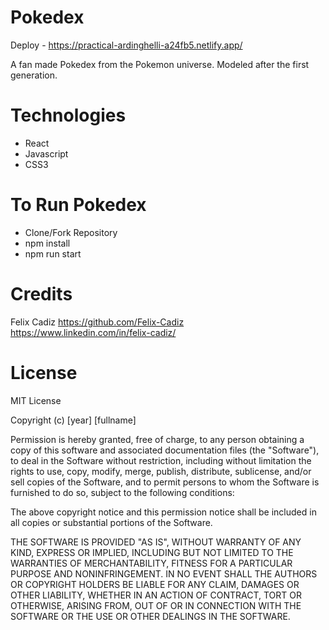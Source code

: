 # Pokedex
Deploy - https://practical-ardinghelli-a24fb5.netlify.app/

A fan made Pokedex from the Pokemon universe. Modeled after the first generation.

# Technologies
- React
- Javascript
- CSS3

# To Run Pokedex
- Clone/Fork Repository
- npm install
- npm run start

# Credits
Felix Cadiz
https://github.com/Felix-Cadiz
https://www.linkedin.com/in/felix-cadiz/

# License

MIT License

Copyright (c) [year] [fullname]

Permission is hereby granted, free of charge, to any person obtaining a copy
of this software and associated documentation files (the "Software"), to deal
in the Software without restriction, including without limitation the rights
to use, copy, modify, merge, publish, distribute, sublicense, and/or sell
copies of the Software, and to permit persons to whom the Software is
furnished to do so, subject to the following conditions:

The above copyright notice and this permission notice shall be included in all
copies or substantial portions of the Software.

THE SOFTWARE IS PROVIDED "AS IS", WITHOUT WARRANTY OF ANY KIND, EXPRESS OR
IMPLIED, INCLUDING BUT NOT LIMITED TO THE WARRANTIES OF MERCHANTABILITY,
FITNESS FOR A PARTICULAR PURPOSE AND NONINFRINGEMENT. IN NO EVENT SHALL THE
AUTHORS OR COPYRIGHT HOLDERS BE LIABLE FOR ANY CLAIM, DAMAGES OR OTHER
LIABILITY, WHETHER IN AN ACTION OF CONTRACT, TORT OR OTHERWISE, ARISING FROM,
OUT OF OR IN CONNECTION WITH THE SOFTWARE OR THE USE OR OTHER DEALINGS IN THE
SOFTWARE.
